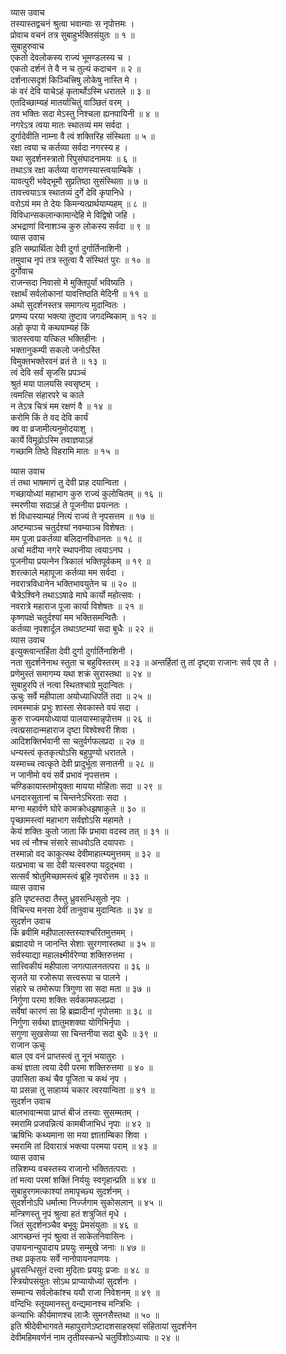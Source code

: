 व्यास उवाच  
तस्यास्तद्वचनं श्रुत्वा भवान्याः स नृपोत्तमः ।  
प्रोवाच वचनं तत्र सुबाहुर्भक्तिसंयुतः ॥ १ ॥  
सुबाहुरुवाच  
एकतो देवलोकस्य राज्यं भूमण्डलस्य च ।  
एकतो दर्शनं ते वै न च तुल्यं कदाचन ॥ २ ॥  
दर्शनात्सदृशं किञ्चित्त्रिषु लोकेषु नास्ति मे ।  
कं वरं देवि याचेऽहं कृतार्थोऽस्मि धरातले ॥ ३ ॥  
एतदिच्छाम्यहं मातर्याचितुं वाञ्छितं वरम् ।  
तव भक्तिः सदा मेऽस्तु निश्चला ह्यनपायिनी ॥ ४ ॥  
नगरेऽत्र त्वया मातः स्थातव्यं मम सर्वदा ।  
दुर्गादेवीति नाम्ना वै त्वं शक्तिरिह संस्थिता ॥ ५ ॥  
रक्षा त्वया च कर्तव्या सर्वदा नगरस्य ह ।  
यथा सुदर्शनस्त्रातो रिपुसंघादनामयः ॥ ६ ॥  
तथाऽत्र रक्षा कर्तव्या वाराणस्यास्त्वयाम्बिके ।  
यावत्पुरी भवेद्‌भूमौ सुप्रतिष्ठा सुसंस्थिता ॥ ७ ॥  
तावत्त्वयाऽत्र स्थातव्यं दुर्गे देवि कृपानिधे ।  
वरोऽयं मम ते देयः किमन्यत्प्रार्थयाम्यहम् ॥ ८ ॥  
विविधान्सकलान्कामान्देहि मे विद्विषो जहि ।  
अभद्राणां विनाशञ्च कुरु लोकस्य सर्वदा ॥ ९ ॥  
व्यास उवाच  
इति सम्प्रार्थिता देवी दुर्गा दुर्गार्तिनाशिनी ।  
तमुवाच नृपं तत्र स्तुत्वा वै संस्थितं पुरः ॥ १० ॥  
दुर्गोवाच  
राजन्सदा निवासो मे मुक्तिपुर्यां भविष्यति ।  
रक्षार्थं सर्वलोकानां यावत्तिष्ठति मेदिनी ॥ ११ ॥  
अथो सुदर्शनस्तत्र समागत्य मुदान्वितः ।  
प्रणम्य परया भक्त्या तुष्टाव जगदम्बिकाम् ॥ १२ ॥  
अहो कृपा ये कथयाम्यहं किं  
     त्रातस्त्वया यत्किल भक्तिहीनः ।  
भक्तानुकम्पी सकलो जनोऽस्ति  
     विमुक्तभक्तेरवनं व्रतं ते ॥ १३ ॥  
त्वं देवि सर्वं सृजसि प्रपञ्चं  
     श्रुतं मया पालयसि स्वसृष्टम् ।  
त्वमत्सि संहारपरे च काले  
     न तेऽत्र चित्रं मम रक्षणं वै ॥ १४ ॥  
करोमि किं ते वद देवि कार्यं  
     क्व वा व्रजामीत्यनुमोदयाशु ।  
कार्ये विमूढोऽस्मि तवाज्ञयाऽहं  
     गच्छामि तिष्ठे विहरामि मातः ॥ १५ ॥  
  
व्यास उवाच  
तं तथा भाषमाणं तु देवी प्राह दयान्विता ।  
गच्छायोध्यां महाभाग कुरु राज्यं कुलोचितम् ॥ १६ ॥  
स्मरणीया सदाऽहं ते पूजनीया प्रयत्नतः ।  
शं विधास्याम्यहं नित्यं राज्यं ते नृपसत्तम ॥ १७ ॥  
अष्टम्याञ्च चतुर्दश्यां नवम्याञ्च विशेषतः ।  
मम पूजा प्रकर्तव्या बलिदानविधानतः ॥ १८ ॥  
अर्चा मदीया नगरे स्थापनीया त्वयाऽनघ ।  
पूजनीया प्रयत्नेन त्रिकालं भक्तिपूर्वकम् ॥ १९ ॥  
शरत्काले महापूजा कर्तव्या मम सर्वदा ।  
नवरात्रविधानेन भक्तिभावयुतेन च ॥ २० ॥  
चैत्रेऽश्विने तथाऽऽषाढे माघे कार्यो महोत्सवः ।  
नवरात्रे महाराज पूजा कार्या विशेषतः ॥ २१ ॥  
कृष्णपक्षे चतुर्दश्यां मम भक्तिसमन्वितैः ।  
कर्तव्या नृपशार्दूल तथाऽष्टम्यां सदा बुधैः ॥ २२ ॥  
व्यास उवाच  
इत्युक्त्वान्तर्हिता देवी दुर्गा दुर्गार्तिनाशिनी ।  
नता सुदर्शनेनाथ स्तुता च बहुविस्तरम् ॥ २३ ॥
अन्तर्हितां तु तां दृष्ट्वा राजानः सर्व एव ते ।  
प्रणेमुस्तं समागम्य यथा शक्रं सुरास्तथा ॥ २४ ॥  
सुबाहुरपि तं नत्वा स्थितश्चाग्रे मुदान्वितः ।  
ऊचुः सर्वे महीपाला अयोध्याधिपतिं तदा ॥ २५ ॥  
त्वमस्माकं प्रभुः शास्ता सेवकास्ते वयं सदा ।  
कुरु राज्यमयोध्यायां पालयास्मान्नृपोत्तम ॥ २६ ॥  
त्वत्प्रसादान्महाराज दृष्टा विश्वेश्वरी शिवा ।  
आदिशक्तिर्भवानी सा चतुर्वर्गफलप्रदा ॥ २७ ॥  
धन्यस्त्वं कृतकृत्योऽसि बहुपुण्यो धरातले ।  
यस्माच्च त्वत्कृते देवी प्रादुर्भूता सनातनी ॥ २८ ॥  
न जानीमो वयं सर्वे प्रभावं नृपसत्तम ।  
चण्डिकायास्तमोयुक्ता मायया मोहिताः सदा ॥ २९ ॥  
धनदारसुतानां च चिन्तनेऽभिरताः सदा ।  
मग्ना महार्वणे घोरे कामक्रोधझषाकुले ॥ ३० ॥  
पृच्छामस्त्वां महाभाग सर्वज्ञोऽसि महामते ।  
केयं शक्तिः कुतो जाता किं प्रभावा वदस्व तत् ॥ ३१ ॥  
भव त्वं नौश्च संसारे साधवोऽति दयापराः ।  
तस्मान्नो वद काकुत्स्थ देवीमाहात्म्यमुत्तमम् ॥ ३२ ॥  
यत्प्रभावा च सा देवी यत्स्वरुपा यदुद्‌भवा ।  
सत्सर्वं श्रोतुमिच्छामस्त्वं ब्रूहि नृवरोत्तम ॥ ३३ ॥  
व्यास उवाच  
इति पृष्टस्तदा तैस्तु ध्रुवसन्धिसुतो नृपः ।  
विचिन्त्य मनसा देवीं तानुवाच मुदान्वितः ॥ ३४ ॥  
सुदर्शन उवाच  
किं ब्रवीमि महीपालास्तस्याश्चरितमुत्तमम् ।  
ब्रह्मादयो न जानन्ति सेशाः सुरगणास्तथा ॥ ३५ ॥  
सर्वस्याद्या महालक्ष्मीर्वरेण्या शक्तिरुत्तमा ।  
सात्त्विकीयं महीपाला जगत्पालनतत्परा ॥ ३६ ॥  
सृजते या रजोरूपा सत्त्वरूपा च पालने ।  
संहारे च तमोरूपा त्रिगुणा सा सदा मता ॥ ३७ ॥  
निर्गुणा परमा शक्तिः सर्वकामफलप्रदा ।  
सर्वेषां कारणं सा हि ब्रह्मादीनां नृपोत्तमाः ॥ ३८ ॥  
निर्गुणा सर्वथा ज्ञातुमशक्या योगिभिर्नृपाः ।  
सगुणा सुखसेव्या सा चिन्तनीया सदा बुधैः ॥ ३९ ॥  
राजान ऊचुः  
बाल एव वनं प्राप्तस्त्वं तु नूनं भयातुरः ।  
कथं ज्ञाता त्वया देवी परमा शक्तिरुत्तमा ॥ ४० ॥  
उपासिता कथं चैव पूजिता च कथं नृप ।  
या प्रसन्ना तु साहाय्यं चकार त्वरयान्विता ॥ ४१ ॥  
सुदर्शन उवाच  
बालभावान्मया प्राप्तं बीजं तस्याः सुसम्मतम् ।  
स्मरामि प्रजपन्नित्यं कामबीजाभिधं नृपाः ॥ ४२ ॥  
ऋषिभिः कथ्यमाना सा मया ज्ञाताम्बिका शिवा ।  
स्मरामि तां दिवारात्रं भक्त्या परमया पराम् ॥ ४३ ॥  
व्यास उवाच  
तन्निशम्य वचस्तस्य राजानो भक्तितत्पराः ।  
तां मत्वा परमां शक्तिं निर्ययुः स्वगृहान्प्रति ॥ ४४ ॥  
सुबाहुरगमत्काश्यां तमापृच्छ्य सुदर्शनम् ।  
सुदर्शनोऽपि धर्मात्मा निर्ज्जगाम सुकोसलान् ॥ ४५ ॥  
मन्त्रिणस्तु नृपं श्रुत्वा हतं शत्रुजितं मृधे ।  
जितं सुदर्शनञ्चैव बभूवुः प्रेमसंयुताः ॥ ४६ ॥  
आगच्छन्तं नृपं श्रुत्वा तं साकेतनिवासिनः ।  
उपायनान्युपादाय प्रययुः सम्मुखे जनाः ॥ ४७ ॥  
तथा प्रकृतयः सर्वे नानोपायनपाणयः ।  
ध्रुवसन्धिसुतं दत्त्वा मुदिताः प्रययुः प्रजाः ॥ ४८ ॥  
स्त्रियोपसंयुतः सोऽथ प्राप्यायोध्यां सुदर्शनः ।  
सम्मान्य सर्वलोकांश्च ययौ राजा निवेशनम् ॥ ४९ ॥  
वन्दिभिः स्तूयमानस्तु वन्द्यमानश्च मन्त्रिभिः ।  
कन्याभिः कीर्यमाणश्च लाजैः सुमनसैस्तथा ॥ ५० ॥  
इति श्रीदेवीभागवते महापुराणेऽष्टादशसाहस्र्यां संहितायां सुदर्शनेन  
देवीमहिमवर्णनं नाम तृतीयस्कन्धे चतुर्विशोऽध्यायः ॥ २४ ॥
